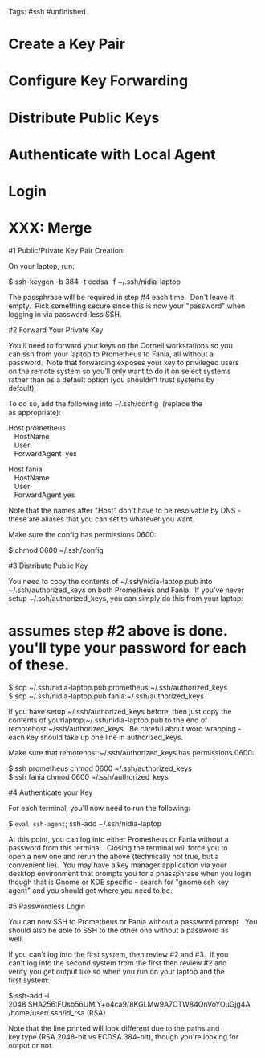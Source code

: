 Tags: #ssh #unfinished 

# Create a Key Pair
# Configure Key Forwarding
# Distribute Public Keys
# Authenticate with Local Agent
# Login

# XXX: Merge
#1 Public/Private Key Pair Creation:  
  
On your laptop, run:  
  
$ ssh-keygen -b 384 -t ecdsa -f ~/.ssh/nidia-laptop  
<enter passphrase twice>  
  
The passphrase will be required in step #4 each time.  Don't leave it  
empty.  Pick something secure since this is now your "password" when  
logging in via password-less SSH.  
  
#2 Forward Your Private Key  
  
You'll need to forward your keys on the Cornell workstations so you  
can ssh from your laptop to Prometheus to Fania, all without a  
password.  Note that forwarding exposes your key to privileged users  
on the remote system so you'll only want to do it on select systems  
rather than as a default option (you shouldn't trust systems by  
default).  
  
To do so, add the following into ~/.ssh/config  (replace the <values>  
as appropriate):  
  
Host prometheus  
   HostName     <IP address>  
   User              <username>  
   ForwardAgent  yes  
  
Host fania  
   HostName     <IP address or name>  
   User              <username>  
   ForwardAgent yes  
  
Note that the names after "Host" don't have to be resolvable by DNS -  
these are aliases that you can set to whatever you want.  
  
Make sure the config has permissions 0600:  
  
$ chmod 0600 ~/.ssh/config  
  
#3 Distribute Public Key  
  
You need to copy the contents of ~/.ssh/nidia-laptop.pub into  
~/.ssh/authorized_keys on both Prometheus and Fania.  If you've never  
setup ~/.ssh/authorized_keys, you can simply do this from your laptop:  
  
# assumes step #2 above is done.  you'll type your password for each of these.  
$ scp ~/.ssh/nidia-laptop.pub prometheus:~/.ssh/authorized_keys  
$ scp ~/.ssh/nidia-laptop.pub fania:~/.ssh/authorized_keys  
  
If you have setup ~/.ssh/authorized_keys before, then just copy the  
contents of yourlaptop:~/.ssh/nidia-laptop.pub to the end of  
remotehost:~/ssh/authorized_keys.  Be careful about word wrapping -  
each key should take up one line in authorized_keys.  
  
Make sure that remotehost:~/.ssh/authorized_keys has permissions 0600:  
  
$ ssh prometheus chmod 0600 ~/.ssh/authorized_keys  
$ ssh fania chmod 0600 ~/.ssh/authorized_keys  
  
#4 Authenticate your Key  
  
For each terminal, you'll now need to run the following:  
  
$ `eval ssh-agent`; ssh-add ~/.ssh/nidia-laptop  
<passphrase>  
  
At this point, you can log into either Prometheus or Fania without a  
password from this terminal.  Closing the terminal will force you to  
open a new one and rerun the above (technically not true, but a  
convenient lie).  You may have a key manager application via your  
desktop environment that prompts you for a phassphrase when you login  
though that is Gnome or KDE specific - search for "gnome ssh key  
agent" and you should get where you need to be.  
  
#5 Passwordless Login  
  
You can now SSH to Prometheus or Fania without a password prompt.  You  
should also be able to SSH to the other one without a password as  
well.  
  
If you can't log into the first system, then review #2 and #3.  If you  
can't log into the second system from the first then review #2 and  
verify you get output like so when you run on your laptop and the  
first system:  
  
$ ssh-add -l  
2048 SHA256:FUsb56UMIY+o4ca9/8KGLMw9A7CTW84QnVoYOuGjg4A  
/home/user/.ssh/id_rsa (RSA)  
  
Note that the line printed will look different due to the paths and  
key type (RSA 2048-bit vs ECDSA 384-bit), though you're looking for  
output or not.
